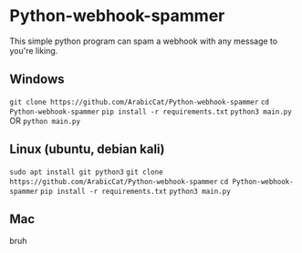 # Python-webhook-spammer
This simple python program can spam a webhook with any message to you're liking.

## Windows
`git clone https://github.com/ArabicCat/Python-webhook-spammer`
`cd Python-webhook-spammer`
`pip install -r requirements.txt`
`python3 main.py` OR `python main.py`

## Linux (ubuntu, debian kali)
`sudo apt install git python3`
`git clone https://github.com/ArabicCat/Python-webhook-spammer`
`cd Python-webhook-spammer`
`pip install -r requirements.txt`
`python3 main.py`

## Mac
bruh
